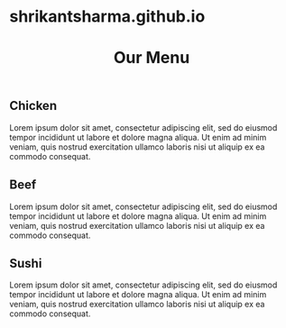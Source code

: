 # shrikantsharma.github.io
<!doctype html>
<html lang="en">
  <head>
    <meta charset="utf-8">
    <meta name="viewport" content="width=device-width, initial-scale=1">
    <title>Assignment solution for Module 2</title>
    <link rel="stylesheet" href="style13.css">
  </head>

<body bgcolor="">
<header>
    <h1 align="center">Our Menu</h1>
</header>

<div class="row">
  <div class="col-lg-4 col-md-6 col-sm-11">
  <div class="contnr">
  <h2 class='chicken'>Chicken</h2>
  <p>Lorem ipsum dolor sit amet, consectetur adipiscing elit, sed do eiusmod tempor incididunt ut labore et dolore magna aliqua. Ut enim ad minim veniam, quis nostrud exercitation ullamco laboris nisi ut aliquip ex ea commodo consequat.</p>
  </div>
  </div>

  <div class="col-lg-4 col-md-6 col-sm-11">
  <div class="contnr">
  <h2 class = "beef">Beef</h2>
  <p>Lorem ipsum dolor sit amet, consectetur adipiscing elit, sed do eiusmod tempor incididunt ut labore et dolore magna aliqua. Ut enim ad minim veniam, quis nostrud exercitation ullamco laboris nisi ut aliquip ex ea commodo consequat.</p>
  </div>
  </div>

  <div class="col-lg-4 col-md-12 col-sm-11">
  <div class="contnr">
  <h2 class="sushi">Sushi</h2>
  <p>Lorem ipsum dolor sit amet, consectetur adipiscing elit, sed do eiusmod tempor incididunt ut labore et dolore magna aliqua. Ut enim ad minim veniam, quis nostrud exercitation ullamco laboris nisi ut aliquip ex ea commodo consequat.</p>
  </div>
  </div>
</div>
</body>
